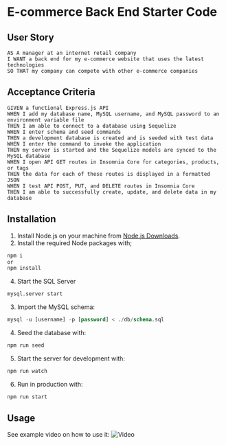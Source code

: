 # E-commerce Back End Starter Code

## User Story
```
AS A manager at an internet retail company
I WANT a back end for my e-commerce website that uses the latest technologies
SO THAT my company can compete with other e-commerce companies
```

## Acceptance Criteria
```
GIVEN a functional Express.js API
WHEN I add my database name, MySQL username, and MySQL password to an environment variable file
THEN I am able to connect to a database using Sequelize
WHEN I enter schema and seed commands
THEN a development database is created and is seeded with test data
WHEN I enter the command to invoke the application
THEN my server is started and the Sequelize models are synced to the MySQL database
WHEN I open API GET routes in Insomnia Core for categories, products, or tags
THEN the data for each of these routes is displayed in a formatted JSON
WHEN I test API POST, PUT, and DELETE routes in Insomnia Core
THEN I am able to successfully create, update, and delete data in my database
```

## Installation
1) Install Node.js on your machine from [Node.js Downloads](https://nodejs.org/en/download).
2) Install the required Node packages with;
```sh
npm i
or
npm install
```
4) Start the SQL Server
```sh
mysql.server start
```
3) Import the MySQL schema:
```sql
mysql -u [username] -p [password] < ./db/schema.sql
```
4) Seed the database with:
```sh
npm run seed
```
5) Start the server for development with:
```sh
npm run watch
```
6) Run in production with:
 ```sh
 npm run start
 ```

 ## Usage

 See example video on how to use it: ![Video](https://drive.google.com/file/d/1pWze1yOsdaymi8qBOef6wD3b2hXhsfiN/view)
